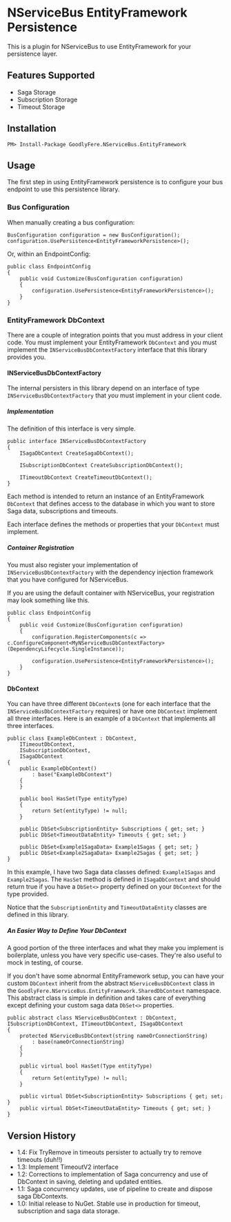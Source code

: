 # NServiceBus EntityFramework Persistence
This is a plugin for NServiceBus to use EntityFramework for your persistence layer.

## Features Supported
 - Saga Storage
 - Subscription Storage
 - Timeout Storage

## Installation
    PM> Install-Package GoodlyFere.NServiceBus.EntityFramework

## Usage
The first step in using EntityFramework persistence is to configure your bus endpoint to use
this persistence library.

### Bus Configuration
When manually creating a bus configuration:

    BusConfiguration configuration = new BusConfiguration();
    configuration.UsePersistence<EntityFrameworkPersistence>();

Or, within an EndpointConfig:

    public class EndpointConfig
    {
        public void Customize(BusConfiguration configuration)
        {
            configuration.UsePersistence<EntityFrameworkPersistence>();
        }
    }

### EntityFramework DbContext
There are a couple of integration points that you must address in your
client code.  You must implement your EntityFramework `DbContext` and
you must implement the `INServiceBusDbContextFactory` interface that
this library provides you.

#### INServiceBusDbContextFactory
The internal persisters in this library depend on an interface of type `INServiceBusDbContextFactory` that 
_you_ must implement in your client code.

##### Implementation
The definition of this interface is very simple.

	
    public interface INServiceBusDbContextFactory
    {
        ISagaDbContext CreateSagaDbContext();

        ISubscriptionDbContext CreateSubscriptionDbContext();

        ITimeoutDbContext CreateTimeoutDbContext();
    }

Each method is intended to return an instance of an EntityFramework `DbContext` that defines access to the
database in which you want to store Saga data, subscriptions and timeouts.

Each interface defines the methods or properties that your `DbContext` must implement.

##### Container Registration
You must also register your implementation of `INServiceBusDbContextFactory`
with the dependency injection framework that you have configured for NServiceBus.

If you are using the default container with NServiceBus, your registration
may look something like this.

	public class EndpointConfig
    {
        public void Customize(BusConfiguration configuration)
        {
            configuration.RegisterComponents(c => c.ConfigureComponent<MyNServiceBusDbContextFactory>(DependencyLifecycle.SingleInstance));
			
            configuration.UsePersistence<EntityFrameworkPersistence>();
        }
    }

#### DbContext
You can have three different `DbContext`s (one for each interface that the
`INServiceBusDbContextFactory` requires) or have one `DbContext` implement all three interfaces.  Here is an example of a `DbContext` that implements all three interfaces.

	public class ExampleDbContext : DbContext,
        ITimeoutDbContext,
        ISubscriptionDbContext,
        ISagaDbContext
    {
        public ExampleDbContext()
            : base("ExampleDbContext")
        {
        }

        public bool HasSet(Type entityType)
        {
            return Set(entityType) != null;
        }

        public DbSet<SubscriptionEntity> Subscriptions { get; set; }
        public DbSet<TimeoutDataEntity> Timeouts { get; set; }

        public DbSet<Example1SagaData> Example1Sagas { get; set; }
        public DbSet<Example2SagaData> Example2Sagas { get; set; }
    }

In this example, I have two Saga data classes defined: `Example1Sagas` and `Example2Sagas`.  The `HasSet` method is defined in `ISagaDbContext` and 
should return true if you have a `DbSet<>` property defined on your `DbContext`
for the type provided.

Notice that the `SubscriptionEntity` and `TimeoutDataEntity` classes are defined in this library.

##### An Easier Way to Define Your DbContext
A good portion of the three interfaces and what they make you implement
is boilerplate, unless you have very specific use-cases.  They're also useful
to mock in testing, of course.

If you don't have some abnormal EntityFramework setup, you can have your custom
`DbContext` inherit from the abstract `NServiceBusDbContext` class in the
`GoodlyFere.NServiceBus.EntityFramework.SharedDbContext` namespace.  This
abstract class is simple in definition and takes care of everything except
defining your custom saga data `DbSet<>` properties.

	public abstract class NServiceBusDbContext : DbContext, ISubscriptionDbContext, ITimeoutDbContext, ISagaDbContext
    {
        protected NServiceBusDbContext(string nameOrConnectionString)
            : base(nameOrConnectionString)
        {
        }

        public virtual bool HasSet(Type entityType)
        {
            return Set(entityType) != null;
        }

        public virtual DbSet<SubscriptionEntity> Subscriptions { get; set; }
        public virtual DbSet<TimeoutDataEntity> Timeouts { get; set; }
    }

## Version History
 - 1.4: Fix TryRemove in timeouts persister to actually try to remove timeouts (duh!!)
 - 1.3: Implement TimeoutV2 interface
 - 1.2: Corrections to implementation of Saga concurrency and use of DbContext in saving, deleting and updated entities.
 - 1.1: Saga concurrency updates, use of pipeline to create and dispose saga DbContexts.
 - 1.0: Initial release to NuGet.  Stable use in production for timeout, subscription and saga data storage.
